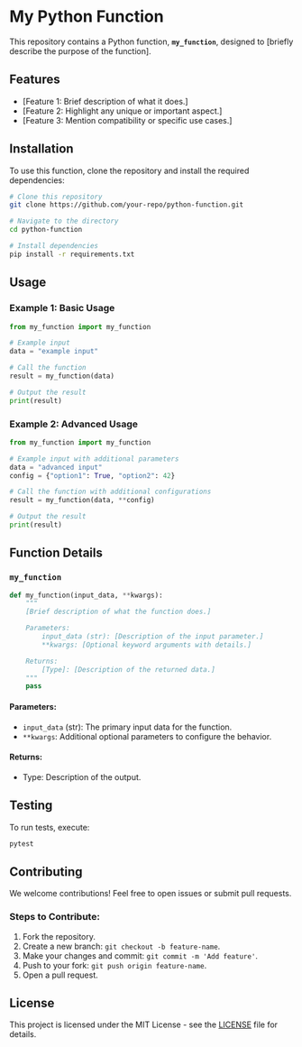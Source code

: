 # My Python Function

This repository contains a Python function, **`my_function`**, designed to [briefly describe the purpose of the function].

## Features

- [Feature 1: Brief description of what it does.]
- [Feature 2: Highlight any unique or important aspect.]
- [Feature 3: Mention compatibility or specific use cases.]

## Installation

To use this function, clone the repository and install the required dependencies:

```bash
# Clone this repository
git clone https://github.com/your-repo/python-function.git

# Navigate to the directory
cd python-function

# Install dependencies
pip install -r requirements.txt
```

## Usage

### Example 1: Basic Usage

```python
from my_function import my_function

# Example input
data = "example input"

# Call the function
result = my_function(data)

# Output the result
print(result)
```

### Example 2: Advanced Usage

```python
from my_function import my_function

# Example input with additional parameters
data = "advanced input"
config = {"option1": True, "option2": 42}

# Call the function with additional configurations
result = my_function(data, **config)

# Output the result
print(result)
```

## Function Details

### `my_function`

```python
def my_function(input_data, **kwargs):
    """
    [Brief description of what the function does.]

    Parameters:
        input_data (str): [Description of the input parameter.]
        **kwargs: [Optional keyword arguments with details.]

    Returns:
        [Type]: [Description of the returned data.]
    """
    pass
```

#### Parameters:
- `input_data` (str): The primary input data for the function.
- `**kwargs`: Additional optional parameters to configure the behavior.

#### Returns:
- Type: Description of the output.

## Testing

To run tests, execute:

```bash
pytest
```

## Contributing

We welcome contributions! Feel free to open issues or submit pull requests.

### Steps to Contribute:
1. Fork the repository.
2. Create a new branch: `git checkout -b feature-name`.
3. Make your changes and commit: `git commit -m 'Add feature'`.
4. Push to your fork: `git push origin feature-name`.
5. Open a pull request.

## License

This project is licensed under the MIT License - see the [LICENSE](LICENSE) file for details.
